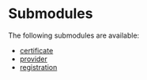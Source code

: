 # Submodules <a name="Submodules" id="submodules"></a>

The following submodules are available:
- [certificate](./certificate.python.md)
- [provider](./provider.python.md)
- [registration](./registration.python.md)